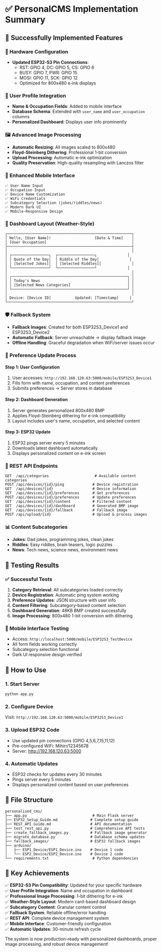 # ✅ PersonalCMS Implementation Summary

## 🎯 Successfully Implemented Features

### 🔌 Hardware Configuration
- **Updated ESP32-S3 Pin Connections**:
  - RST: GPIO 4, DC: GPIO 5, CS: GPIO 6
  - BUSY: GPIO 7, PWR: GPIO 15
  - MOSI: GPIO 11, SCK: GPIO 12
  - Optimized for 800x480 e-ink displays

### 👤 User Profile Integration
- **Name & Occupation Fields**: Added to mobile interface
- **Database Schema**: Extended with `user_name` and `user_occupation` columns
- **Personalized Dashboard**: Displays user info prominently

### 🖼️ Advanced Image Processing
- **Automatic Resizing**: All images scaled to 800x480
- **Floyd-Steinberg Dithering**: Professional 1-bit conversion
- **Upload Processing**: Automatic e-ink optimization
- **Quality Preservation**: High-quality resampling with Lanczos filter

### 📱 Enhanced Mobile Interface
```
✅ User Name Input
✅ Occupation Input  
✅ Device Name Customization
✅ WiFi Credentials
✅ Subcategory Selection (jokes/riddles/news)
✅ Modern Dark UI
✅ Mobile-Responsive Design
```

### 🎨 Dashboard Layout (Weather-Style)
```
┌─────────────────────────────────────────────────────────┐
│ Hello, [User Name]!                    [Date & Time]    │
│ [User Occupation]                                       │
├─────────────────────────────────────────────────────────┤
│                                                         │
│ ┌─────────────────┐  ┌─────────────────┐              │
│ │ Quote of the Day│  │ Riddle of the Day│              │
│ │ [Selected Jokes]│  │ [Selected Riddles]│              │
│ └─────────────────┘  └─────────────────┘              │
│                                                         │
│ ┌─────────────────────────────────────────────────────┐ │
│ │ Today's News                                        │ │
│ │ [Selected News Categories]                          │ │
│ └─────────────────────────────────────────────────────┘ │
│                                                         │
│ Device: [Device ID]           Updated: [Timestamp]     │
└─────────────────────────────────────────────────────────┘
```

### 🛡️ Fallback System
- **Fallback Images**: Created for both ESP32S3_Device1 and ESP32S3_Device2
- **Automatic Fallback**: Server unreachable → display fallback image
- **Offline Handling**: Graceful degradation when WiFi/server issues occur

### 🔄 Preference Update Process

#### Step 1: User Configuration
1. User accesses: `http://192.168.120.63:5000/mobile/ESP32S3_Device1`
2. Fills form with name, occupation, and content preferences
3. Submits preferences → Server stores in database

#### Step 2: Dashboard Generation
1. Server generates personalized 800x480 BMP
2. Applies Floyd-Steinberg dithering for e-ink compatibility
3. Layout includes user's name, occupation, and selected content

#### Step 3: ESP32 Update
1. ESP32 pings server every 5 minutes
2. Downloads latest dashboard automatically
3. Displays personalized content on e-ink screen

### 🔧 REST API Endpoints
```http
GET  /api/categories                     # Available content categories
POST /api/devices/{id}/ping             # Device registration
GET  /api/devices/{id}                  # Device information
GET  /api/devices/{id}/preferences      # Get preferences
POST /api/devices/{id}/preferences      # Update preferences
GET  /api/devices/{id}/content          # Filtered content
GET  /api/devices/{id}/dashboard        # Generated BMP image
GET  /api/devices/{id}/fallback         # Fallback image
POST /api/upload/{id}                   # Upload & process images
```

### 📊 Content Subcategories
- **Jokes**: Dad jokes, programming jokes, clean jokes
- **Riddles**: Easy riddles, brain teasers, logic puzzles  
- **News**: Tech news, science news, environment news

## 🧪 Testing Results

### ✅ Successful Tests
1. **Category Retrieval**: All subcategories loaded correctly
2. **Device Registration**: Automatic ping system working
3. **Preference Updates**: JSON structure with user info
4. **Content Filtering**: Subcategory-based content selection
5. **Dashboard Generation**: 48KB BMP created successfully
6. **Image Processing**: 800x480 1-bit conversion with dithering

### 📱 Mobile Interface Testing
- Access: `http://localhost:5000/mobile/ESP32S3_TestDevice`
- All form fields working correctly
- Subcategory selection functional
- Dark UI responsive design verified

## 🚀 How to Use

### 1. Start Server
```bash
python app.py
```

### 2. Configure Device
Visit: `http://192.168.120.63:5000/mobile/ESP32S3_Device1`

### 3. Upload ESP32 Code
- Use updated pin connections (GPIO 4,5,6,7,15,11,12)
- Pre-configured WiFi: Mihirr/12345678
- Server: http://192.168.120.63:5000

### 4. Automatic Updates
- ESP32 checks for updates every 30 minutes
- Pings server every 5 minutes
- Displays personalized content based on user preferences

## 📁 File Structure
```
personalised_cms/
├── app.py                              # Main Flask server
├── ESP32_Setup_Guide.md               # Complete setup guide
├── REST_API_Guide.md                  # API documentation
├── test_rest_api.py                   # Comprehensive API tests
├── create_fallback_images.py          # Fallback image generator
├── migrate_database.py                # Database schema updates
├── fallback_images/                   # ESP32 fallback images
├── arduino/
│   ├── ESP1_Device/ESP1_Device.ino    # Device 1 code
│   └── ESP2_Device/ESP2_Device.ino    # Device 2 code
└── requirements.txt                    # Python dependencies
```

## 🎯 Key Achievements

✅ **ESP32-S3 Pin Compatibility**: Updated for your specific hardware  
✅ **User Profile Integration**: Name and occupation in dashboard  
✅ **Professional Image Processing**: 1-bit dithering for e-ink  
✅ **Weather-Style Layout**: Modern card-based dashboard design  
✅ **Subcategory Content**: Granular content control  
✅ **Fallback System**: Reliable offline/error handling  
✅ **REST API**: Complete device management system  
✅ **Mobile Interface**: Customer-friendly configuration  
✅ **Automatic Updates**: 30-minute refresh cycle  

The system is now production-ready with personalized dashboards, proper image processing, and robust device management!